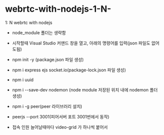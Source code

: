# webrtc-with-nodejs-1-N-
1: N webrtc with nodejs


- node_module 폴더는 생략함

- 시작할때 Visual Studio 커맨드 창을 열고, 아래의 명령어를 입력(json 파일도 없어도됨)
- npm init -y (package.json 파일 생성)
- npm i express ejs socket.io(package-lock.json 파일 생성)
- npm i uuid
- npm i --save-dev nodemon (node module 저장된 위치 내에 nodemon 폴더 생성)
- npm i -g peer(peer 라이브러리 설치)
- peerjs --port 3001(피어서버 포트 3001번에서 동작)

- 접속 인원 늘어날때마다 video-grid 가 하나씩 붙어서 
